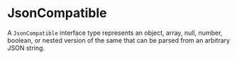 # JsonCompatible

A `JsonCompatible` interface type represents an object, array, null, number, boolean, or nested version of the same that can be parsed from an arbitrary JSON string.
